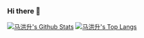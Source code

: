 ### Hi there 👋

<!--
**Mahongsheng/Mahongsheng** is a ✨ _special_ ✨ repository because its `README.md` (this file) appears on your GitHub profile.

Here are some ideas to get you started:

- 🔭 I’m currently working on ...
- 🌱 I’m currently learning ...
- 👯 I’m looking to collaborate on ...
- 🤔 I’m looking for help with ...
- 💬 Ask me about ...
- 📫 How to reach me: ...
- 😄 Pronouns: ...
- ⚡ Fun fact: ...
-->
[![马洪升's Github Stats](https://github-readme-stats.vercel.app/api?username=Mahongsheng&show_icons=true&theme=cobalt)](https://github.com/anuraghazra/github-readme-stats)
[![马洪升's Top Langs](https://github-readme-stats.vercel.app/api/top-langs/?username=Mahongsheng&layout=compact&theme=cobalt)](https://github.com/anuraghazra/github-readme-stats)

